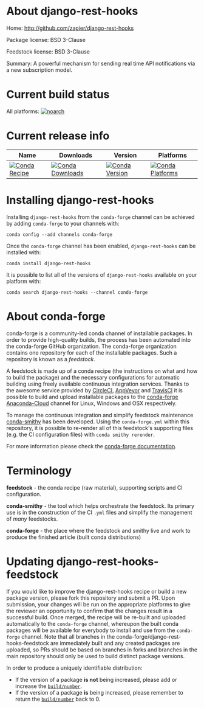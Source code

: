 About django-rest-hooks
=======================

Home: http://github.com/zapier/django-rest-hooks

Package license: BSD 3-Clause

Feedstock license: BSD 3-Clause

Summary: A powerful mechanism for sending real time API notifications via a new subscription model.



Current build status
====================

All platforms:
[![noarch](https://img.shields.io/circleci/project/github/conda-forge/django-rest-hooks-feedstock/master.svg?label=noarch)](https://circleci.com/gh/conda-forge/django-rest-hooks-feedstock)

Current release info
====================

| Name | Downloads | Version | Platforms |
| --- | --- | --- | --- |
| [![Conda Recipe](https://img.shields.io/badge/recipe-django--rest--hooks-green.svg)](https://anaconda.org/conda-forge/django-rest-hooks) | [![Conda Downloads](https://img.shields.io/conda/dn/conda-forge/django-rest-hooks.svg)](https://anaconda.org/conda-forge/django-rest-hooks) | [![Conda Version](https://img.shields.io/conda/vn/conda-forge/django-rest-hooks.svg)](https://anaconda.org/conda-forge/django-rest-hooks) | [![Conda Platforms](https://img.shields.io/conda/pn/conda-forge/django-rest-hooks.svg)](https://anaconda.org/conda-forge/django-rest-hooks) |

Installing django-rest-hooks
============================

Installing `django-rest-hooks` from the `conda-forge` channel can be achieved by adding `conda-forge` to your channels with:

```
conda config --add channels conda-forge
```

Once the `conda-forge` channel has been enabled, `django-rest-hooks` can be installed with:

```
conda install django-rest-hooks
```

It is possible to list all of the versions of `django-rest-hooks` available on your platform with:

```
conda search django-rest-hooks --channel conda-forge
```


About conda-forge
=================

conda-forge is a community-led conda channel of installable packages.
In order to provide high-quality builds, the process has been automated into the
conda-forge GitHub organization. The conda-forge organization contains one repository
for each of the installable packages. Such a repository is known as a *feedstock*.

A feedstock is made up of a conda recipe (the instructions on what and how to build
the package) and the necessary configurations for automatic building using freely
available continuous integration services. Thanks to the awesome service provided by
[CircleCI](https://circleci.com/), [AppVeyor](http://www.appveyor.com/)
and [TravisCI](https://travis-ci.org/) it is possible to build and upload installable
packages to the [conda-forge](https://anaconda.org/conda-forge)
[Anaconda-Cloud](http://docs.anaconda.org/) channel for Linux, Windows and OSX respectively.

To manage the continuous integration and simplify feedstock maintenance
[conda-smithy](http://github.com/conda-forge/conda-smithy) has been developed.
Using the ``conda-forge.yml`` within this repository, it is possible to re-render all of
this feedstock's supporting files (e.g. the CI configuration files) with ``conda smithy rerender``.

For more information please check the [conda-forge documentation](https://conda-forge.org/docs/).

Terminology
===========

**feedstock** - the conda recipe (raw material), supporting scripts and CI configuration.

**conda-smithy** - the tool which helps orchestrate the feedstock.
                   Its primary use is in the construction of the CI ``.yml`` files
                   and simplify the management of *many* feedstocks.

**conda-forge** - the place where the feedstock and smithy live and work to
                  produce the finished article (built conda distributions)


Updating django-rest-hooks-feedstock
====================================

If you would like to improve the django-rest-hooks recipe or build a new
package version, please fork this repository and submit a PR. Upon submission,
your changes will be run on the appropriate platforms to give the reviewer an
opportunity to confirm that the changes result in a successful build. Once
merged, the recipe will be re-built and uploaded automatically to the
`conda-forge` channel, whereupon the built conda packages will be available for
everybody to install and use from the `conda-forge` channel.
Note that all branches in the conda-forge/django-rest-hooks-feedstock are
immediately built and any created packages are uploaded, so PRs should be based
on branches in forks and branches in the main repository should only be used to
build distinct package versions.

In order to produce a uniquely identifiable distribution:
 * If the version of a package **is not** being increased, please add or increase
   the [``build/number``](http://conda.pydata.org/docs/building/meta-yaml.html#build-number-and-string).
 * If the version of a package **is** being increased, please remember to return
   the [``build/number``](http://conda.pydata.org/docs/building/meta-yaml.html#build-number-and-string)
   back to 0.